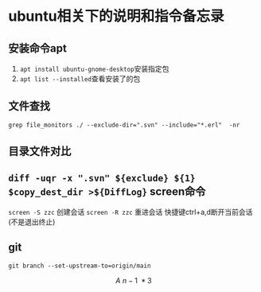 # ubuntu相关下的说明和指令备忘录

安装命令apt
-----------
1. `apt install ubuntu-gnome-desktop`安装指定包
2. `apt list --installed`查看安装了的包


文件查找
--------
`grep file_monitors ./ --exclude-dir=".svn" --include="*.erl"  -nr`

目录文件对比
------------
`diff -uqr -x ".svn" ${exclude} ${1} $copy_dest_dir >${DiffLog}`
screen命令
-----------
`screen -S zzc` 创建会话
`screen -R zzc` 重进会话
快捷键ctrl+a,d断开当前会话(不是退出终止)

git
----
`git branch --set-upstream-to=origin/main`

$$
A~n-1~*3
$$
